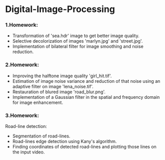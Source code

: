 # Digital-Image-Processing

### 1.Homework:
- Transformation of 'sea.hdr' image to get better image quality.
- Selective decolorization of images 'marlyn.jpg' and 'street.jpg'.
- Implementation of bilateral filter for image smoothing and noise reduction.
	
### 2.Homework:
- Improving the halftone image quality 'girl_hit.tif'.
- Estimation of image noise variance and reduction of that noise using an adaptive filter on image 'lena_noise.tif'.
- Restauration of blured image 'road_blur.png'.
- Implementation of a Gaussian filter in the spatial and frequency domain for image enhancement.

### 3.Homework:
Road-line detection:
- Segmentation of road-lines.
- Road-lines edge detection using Kany's algorithm.
- Finding coordinates of detected road-lines and plotting those lines on the input video.
